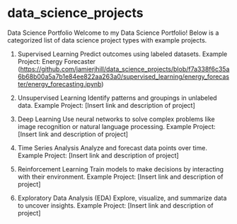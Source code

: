 # data_science_projects

Data Science Portfolio
Welcome to my Data Science Portfolio! Below is a categorized list of data science project types with example projects.

1. Supervised Learning
Predict outcomes using labeled datasets.
Example Project: Energy Forecaster (https://github.com/jamierjhill/data_science_projects/blob/f7a338f6c35a6b68b00a5a7b1e84ee822aa263a0/supervised_learning/energy_forecaster/energy_forecasting.ipynb)

2. Unsupervised Learning
Identify patterns and groupings in unlabeled data.
Example Project: [Insert link and description of project]

3. Deep Learning
Use neural networks to solve complex problems like image recognition or natural language processing.
Example Project: [Insert link and description of project]

4. Time Series Analysis
Analyze and forecast data points over time.
Example Project: [Insert link and description of project]

5. Reinforcement Learning
Train models to make decisions by interacting with their environment.
Example Project: [Insert link and description of project]

6. Exploratory Data Analysis (EDA)
Explore, visualize, and summarize data to uncover insights.
Example Project: [Insert link and description of project]
